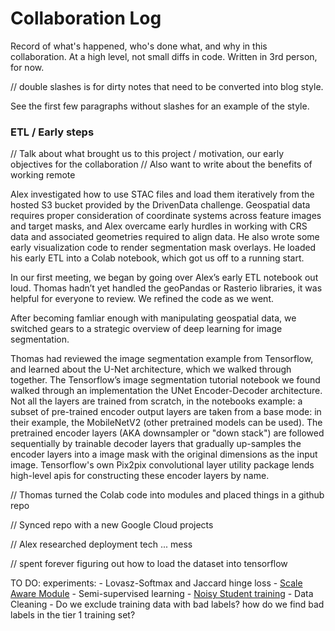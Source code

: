# Collaboration Log

Record of what's happened, who's done what, and why in this collaboration. At a high level, not small diffs in code. Written in 3rd person, for now.

// double slashes is for dirty notes that need to be converted into blog style.

See the first few paragraphs without slashes for an example of the style.

### ETL / Early steps

// Talk about what brought us to this project / motivation, our early objectives for the collaboration
// Also want to write about the benefits of working remote

Alex investigated how to use STAC files and load them iteratively from the hosted S3 bucket provided by the DrivenData challenge. Geospatial data requires proper consideration of coordinate systems across feature images and target masks, and Alex overcame early hurdles in working with CRS data and associated geometries required to align data. He also wrote some early visualization code to render segmentation mask overlays. He loaded his early ETL into a Colab notebook, which got us off to a running start.

In our first meeting, we began by going over Alex’s early ETL notebook out loud. Thomas hadn’t yet handled the geoPandas or Rasterio libraries, it was helpful for everyone to review. We refined the code as we went.

After becoming famliar enough with manipulating  geospatial data, we switched gears to a strategic overview of deep learning for image segmentation. 

Thomas had reviewed the image segmentation example from Tensorflow, and learned about the U-Net architecture, which we walked through together. The Tensorflow’s image segmentation tutorial notebook we found walked through an implementation the UNet Encoder-Decoder architecture. Not all the layers are trained from scratch, in the notebooks example: a subset of pre-trained encoder output layers are taken from a base mode: in their example, the MobileNetV2 (other pretrained models can be used). The pretrained encoder layers (AKA downsampler or "down stack") are followed sequentially by trainable decoder layers that gradually up-samples the encoder layers into a image mask with the original dimensions as the input image. Tensorflow's own Pix2pix convolutional layer utility package lends high-level apis for constructing these encoder layers by name.

// Thomas turned the Colab code into modules and placed things in a github repo

// Synced repo with a new Google Cloud projects

// Alex researched deployment tech ... mess

// spent forever figuring out how to load the dataset into tensorflow

TO DO:
experiments:
    - Lovasz-Softmax and Jaccard hinge loss
    - [Scale Aware Module](https://arxiv.org/pdf/1907.03089.pdf)
    - Semi-supervised learning
        - [Noisy Student training](https://arxiv.org/pdf/1911.04252v2.pdf)
    - Data Cleaning
        - Do we exclude training data with bad labels? how do we find bad labels in the tier 1 training set?

